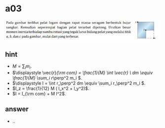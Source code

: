 # a03
![](../img/a03.png)


## hint
+ $\displaystyle M = \sum_i m_i$.
+ $\displaystyle \vec{r}_{\rm com} = \frac{1}{M} \int \vec{r} \ dm \equiv \frac{1}{M} \sum_i r_\perp^2 m_i $.
+ $\displaystyle I = \int r_\perp^2 dm \equiv \sum_i r_\perp^2 m_i $.
+ $I_z = \frac{1}{12} M ( l_x^2 + l_y^2)$.
+ $I = I_{\rm com} + M l^2$.


## answer
+ ..